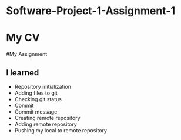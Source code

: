 # Software-Project-1-Assignment-1
# My CV
#My Assignment
## I learned 
- Repository initialization
- Adding files to git
- Checking git status
- Commit
- Commit message
- Creating remote repository
- Adding remote repository
- Pushing my local to remote repository
